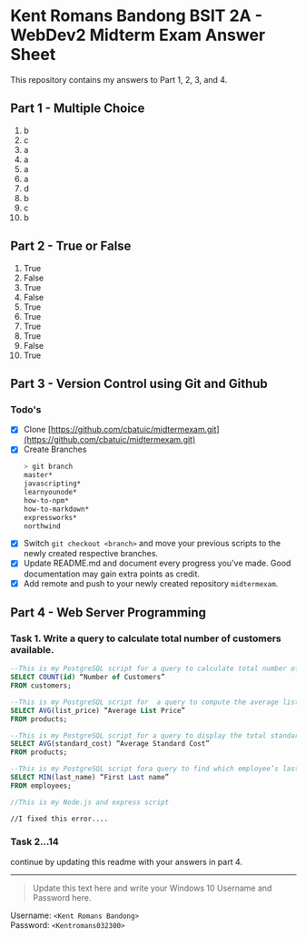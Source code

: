 # Kent Romans Bandong BSIT 2A - WebDev2 Midterm Exam Answer Sheet
This repository contains my answers to Part 1, 2, 3, and 4.

## Part 1 - Multiple Choice
1. b
2. c
3. a
4. a
5. a
6. a
7. d
8. b
9. c
10. b

## Part 2 - True or False
1. True
2. False
3. True
4. False
5. True
6. True
7. True
8. True
9. False
10. True

## Part 3 - Version Control using Git and Github

### Todo's
- [X] Clone [https://github.com/cbatuic/midtermexam.git](https://github.com/cbatuic/midtermexam.git)
- [X] Create Branches
    ```bash
    > git branch
    master*
    javascripting*
    learnyounode*
    how-to-npm*
    how-to-markdown*
    expressworks*
    northwind
    ```
- [X] Switch ```git checkout <branch>``` and move your previous scripts to the newly created respective branches.
- [X] Update README.md and document every progress you've made. Good documentation may gain extra points as credit.
- [X] Add remote and push to your newly created repository ```midtermexam```.

## Part 4 - Web Server Programming

### Task 1. Write a query to calculate total number of customers available. 
```sql
--This is my PostgreSQL script for a query to calculate total number of customers available.
SELECT COUNT(id) “Number of Customers” 
FROM customers; 

--This is my PostgreSQL script for  a query to compute the average list_price from the product table. 
SELECT AVG(list_price) “Average List Price” 
FROM products; 

--This is my PostgreSQL script for a query to display the total standard_cost from the product table.
SELECT AVG(standard_cost) “Average Standard Cost” 
FROM products; 

--This is my PostgreSQL script fora query to find which employee’s last name comes first in the alphabet. 
SELECT MIN(last_name) “First Last name” 
FROM employees; 
```
```js
//This is my Node.js and express script

```
```bash
//I fixed this error....

```

### Task 2...14
continue by updating this readme with your answers in part 4.

<hr>

> Update this text here and write your Windows 10 Username and Password here.

Username: ```<Kent Romans Bandong>``` <br>
Password: ```<Kentromans032300>```
